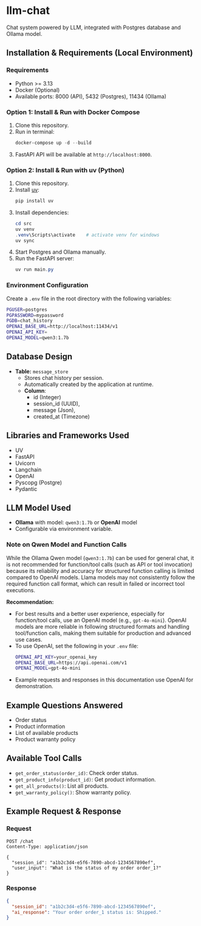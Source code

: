 # llm-chat

Chat system powered by LLM, integrated with Postgres database and Ollama model.

## Installation & Requirements (Local Environment)

### Requirements
- Python >= 3.13
- Docker (Optional)
- Available ports: 8000 (API), 5432 (Postgres), 11434 (Ollama)

### Option 1: Install & Run with Docker Compose
1. Clone this repository.
2. Run in terminal:
	```powershell
	docker-compose up -d --build
	```
3. FastAPI API will be available at `http://localhost:8000`.

### Option 2: Install & Run with uv (Python)
1. Clone this repository.
2. Install [uv](https://github.com/astral-sh/uv):
	```powershell
	pip install uv
	```
3. Install dependencies:
	```powershell
    cd src
    uv venv
    .venv\Scripts\activate    # activate venv for windows
	uv sync
	```
4. Start Postgres and Ollama manually.
5. Run the FastAPI server:
	```powershell
    uv run main.py
	```

### Environment Configuration
Create a `.env` file in the root directory with the following variables:
```sh
PGUSER=postgres
PGPASSWORD=mypassword
PGDB=chat_history
OPENAI_BASE_URL=http://localhost:11434/v1
OPENAI_API_KEY=
OPENAI_MODEL=qwen3:1.7b
```

## Database Design
- **Table:** `message_store`
  - Stores chat history per session.
  - Automatically created by the application at runtime.
  - **Column**:
    - id (Integer)
    - session_id (UUID),
    - message (Json),
    - created_at (Timezone)
    

## Libraries and Frameworks Used
  - UV
  - FastAPI
  - Uvicorn
  - Langchain
  - OpenAI
  - Pyscopg (Postgre)
  - Pydantic


## LLM Model Used

- **Ollama** with model: `qwen3:1.7b` or **OpenAI** model
- Configurable via environment variable.

### Note on Qwen Model and Function Calls

While the Ollama Qwen model (`qwen3:1.7b`) can be used for general chat, it is not recommended for function/tool calls (such as API or tool invocation) because its reliability and accuracy for structured function calling is limited compared to OpenAI models. Llama models may not consistently follow the required function call format, which can result in failed or incorrect tool executions.


**Recommendation:**
- For best results and a better user experience, especially for function/tool calls, use an OpenAI model (e.g., `gpt-4o-mini`). OpenAI models are more reliable in following structured formats and handling tool/function calls, making them suitable for production and advanced use cases.
- To use OpenAI, set the following in your `.env` file:
  ```sh
  OPENAI_API_KEY=your_openai_key
  OPENAI_BASE_URL=https://api.openai.com/v1
  OPENAI_MODEL=gpt-4o-mini
  ```
- Example requests and responses in this documentation use OpenAI for demonstration.

## Example Questions Answered
- Order status
- Product information
- List of available products
- Product warranty policy

## Available Tool Calls
- `get_order_status(order_id)`: Check order status.
- `get_product_info(product_id)`: Get product information.
- `get_all_products()`: List all products.
- `get_warranty_policy()`: Show warranty policy.

## Example Request & Response
### Request
```http
POST /chat
Content-Type: application/json

{
  "session_id": "a1b2c3d4-e5f6-7890-abcd-1234567890ef",
  "user_input": "What is the status of my order order_1?"
}
```

### Response
```json
{
  "session_id": "a1b2c3d4-e5f6-7890-abcd-1234567890ef",
  "ai_response": "Your order order_1 status is: Shipped."
}
```
